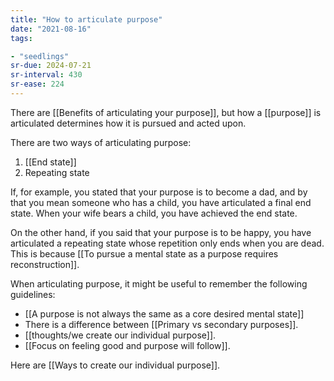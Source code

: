```yaml
---
title: "How to articulate purpose"
date: "2021-08-16"
tags:

- "seedlings"
sr-due: 2024-07-21
sr-interval: 430
sr-ease: 224
---
```


There are [[Benefits of articulating your purpose]], but how a [[purpose]] is articulated determines how it is pursued and acted upon.

There are two ways of articulating purpose:
1. [[End state]]
2. Repeating state

If, for example, you stated that your purpose is to become a dad, and by that you mean someone who has a child, you have articulated a final end state. When your wife bears a child, you have achieved the end state.

On the other hand, if you said that your purpose is to be happy, you have articulated a repeating state whose repetition only ends when you are dead. This is because [[To pursue a mental state as a purpose requires reconstruction]].

When articulating purpose, it might be useful to remember the following guidelines:
- [[A purpose is not always the same as a core desired mental state]]
- There is a difference between [[Primary vs secondary purposes]].
- [[thoughts/we create our individual purpose]].
- [[Focus on feeling good and purpose will follow]].

Here are [[Ways to create our individual purpose]].

